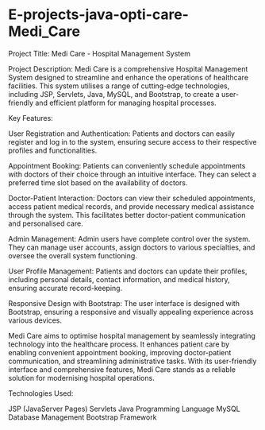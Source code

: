 # E-projects-java-opti-care-Medi_Care

Project Title: Medi Care - Hospital Management System

Project Description:
Medi Care is a comprehensive Hospital Management System designed to streamline and enhance the operations of healthcare facilities. This system utilises a range of cutting-edge technologies, including JSP, Servlets, Java, MySQL, and Bootstrap, to create a user-friendly and efficient platform for managing hospital processes.

Key Features:

User Registration and Authentication: Patients and doctors can easily register and log in to the system, ensuring secure access to their respective profiles and functionalities.

Appointment Booking: Patients can conveniently schedule appointments with doctors of their choice through an intuitive interface. They can select a preferred time slot based on the availability of doctors.

Doctor-Patient Interaction: Doctors can view their scheduled appointments, access patient medical records, and provide necessary medical assistance through the system. This facilitates better doctor-patient communication and personalised care.

Admin Management: Admin users have complete control over the system. They can manage user accounts, assign doctors to various specialties, and oversee the overall system functioning.

User Profile Management: Patients and doctors can update their profiles, including personal details, contact information, and medical history, ensuring accurate record-keeping.

Responsive Design with Bootstrap: The user interface is designed with Bootstrap, ensuring a responsive and visually appealing experience across various devices.

Medi Care aims to optimise hospital management by seamlessly integrating technology into the healthcare process. It enhances patient care by enabling convenient appointment booking, improving doctor-patient communication, and streamlining administrative tasks. With its user-friendly interface and comprehensive features, Medi Care stands as a reliable solution for modernising hospital operations.

Technologies Used:

JSP (JavaServer Pages)
Servlets
Java Programming Language
MySQL Database Management
Bootstrap Framework
